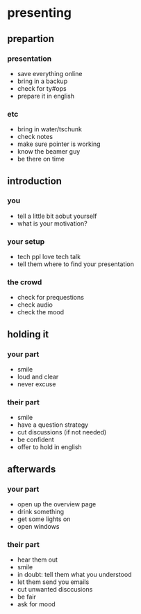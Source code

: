 # presenting
## prepartion
### presentation
- save everything online
- bring in a backup
- check for ty#ops
- prepare it in english

### etc
- bring in water/tschunk
- check notes
- make sure pointer is working
- know the beamer guy
- be there on time

## introduction
### you
- tell a little bit aobut yourself
- what is your motivation?

### your setup
- tech ppl love tech talk
- tell them where to find your presentation

### the crowd
- check for prequestions
- check audio
- check the mood

## holding it
### your part
- smile
- loud and clear
- never excuse

### their part
- smile
- have a question strategy
- cut discussions (if not needed)
- be confident
- offer to hold in english

## afterwards
### your part
- open up the overview page 
- drink something
- get some lights on
- open windows

### their part
- hear them out
- smile
- in doubt: tell them what you understood 
- let them send you emails
- cut unwanted disccusions
- be fair
- ask for mood

